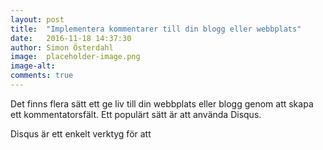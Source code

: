 ```yaml
---
layout: post
title:  "Implementera kommentarer till din blogg eller webbplats"
date:   2016-11-18 14:37:30
author: Simon Österdahl
image:  placeholder-image.png
image-alt: 
comments: true
---
```


Det finns flera sätt ett ge liv till din webbplats eller blogg genom att skapa ett kommentatorsfält. Ett populärt sätt är att använda Disqus.

Disqus är ett enkelt verktyg för att 
